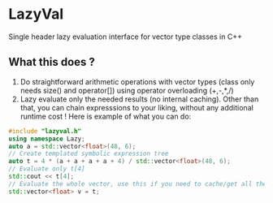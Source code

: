 # LazyVal
Single header lazy evaluation interface for vector type classes in C++
## What this does ?
1) Do straightforward arithmetic operations with vector types (class only needs size() and operator[]) using operator overloading (+,-,*,/)
2) Lazy evaluate only the needed results (no internal caching). Other than that, you can chain expresssions to your liking, without any additional runtime cost !
Here is example of what you can do:
```cpp
#include "lazyval.h"
using namespace Lazy;
auto a = std::vector<float>(48, 6);
// Create templated symbolic expression tree
auto t = 4 * (a + a + a + a + 4) / std::vector<float>(48, 6);
// Evaluate only t[4]
std::cout << t[4];
// Evaluate the whole vector, use this if you need to cache/get all the results.
std::vector<float> v = t;
```
